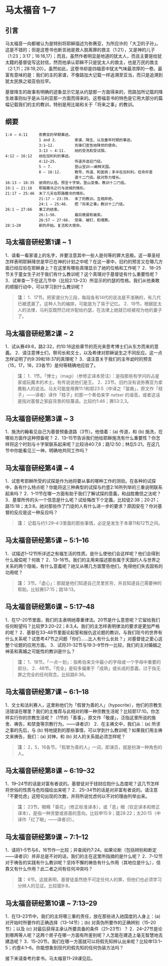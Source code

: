 # 马太福音 1–7

## 引言

马太福音一向都被认为是特别将耶稣描述为弥赛亚，为所应许的「大卫的子孙」。这是不错的；但是这卷书也断言祂是救人脱离罪的救主（1:21），又是神的儿子（1:23；3:17；16:16,17）；而且，虽然作者明显是地道的犹太人，而且主要是给犹太籍的基督徒写这封信，然而他承认耶稣不只是犹太人的救主，也是万民的救主（2:1,11；28:19,20）。虽然如此，这卷书却是四福音中犹太气味最浓厚的一卷。最富有意味的是：我们的主的家谱，不像路加大记载一样追溯至亚当，而只是追溯到犹太民族之祖亚伯拉罕。

基督降生的故事有明确的迹象显示它是从约瑟那一方面得来的，而路加所记载的降生故事则似乎是从马利亚那一方面而得来的。这卷福音书的特色是它用大部分的篇幅记载我们的主的教训，特别是用比喻和关于「将来之事」的教训。

## 纲要

	1:4 – 4:11     弥赛亚的早期事迹。
	               1 and 2.        家谱、降生、以及童年时期的事迹。
	               3:1–12.         先锋们宣告祂降世的使命。
	               3:13 – 4:11.    祂的受洗和受试探。
	4:12 – 16:12   祂在加利利的事迹。
	               4:12–25.        传道并选召门徒。
	               5 – 7.          登山宝训——阐释天国。
	               8 – 16:12.      教导、传道、和医病；多半在加利利。任命并差
	                               遣十二门徒。敌对势力增长。
	16:13 – 18:35  彼得的认信。预言十字架。登山变像。教训十二门徒。
	19:1 – 21:16   耶路撒冷之行与进城的情形。
	21:17 – 25:46  末了几天在耶路撒冷的情形。
	               21:17 – 23:39.  末了的教训。互相弃绝。
	               24:1 – 25:46.   把「将来之事」教训十二门徒。
	26:1 – 27:66   事工的结束。
	               26:1–56.        最后晚餐和被卖。
	               26:57 – 27:66.  受审、被钉，和埋葬。
	28:1–20        新的开始。复活和大使命。

## 马太福音研经第1课 ~ 1

1．请看一看家谱上的名字，并要注意其中一些人是何等的罪大恶极。这一章圣经怎样表明耶稣降世是早已在神的计划之中呢？在这一章中，旧约的预言又在哪几方面已经应验在耶稣身上？在这里有哪些真理显示了祂的位格和工作呢？
2．18–25节关于童女生子对于我们有什么教训呢？这个真理对于基督徒有什么重要性呢？
3．试审查一下在这几节中（比较2:13–23）所显示的约瑟的性格。我们从他勇敢的顺服行动中，可以学习到什么教训呢？

> **注：**
> 1．17节。把家谱分为三段，每段各有14代的说法是不准确的，有几代已被遗漏了。这种人为的编排，可能是为了易于记忆。
> 2．19节。根据犹太人的法律，马利亚既然已经许配给约瑟，在法律上她就已经被视为他的妻子了。

## 马太福音研经第2课 ~ 2

1．试从赛49:6，路2:32，约10:16这些章节的亮光来思考博士们从东方而来的意義。
2．请注意博士们，祭司长和文士，以及希律对耶稣诞生之不同反应。这一点怎样证明了约9:39和18:37的真理呢？
3．请注意关于我们的主年幼时的预言（15，17，18，23各节）是何等精确地应验了。

> **注：**
> 1．1节。「博士」（magi）（参修正译本旁注）：是指那些有学问的占星家或玩魔术的术士。有传说说他们是王。
> 2．23节。旧约没有说弥赛亚为拿撒勒人的说法。马太可能是用赛11:1和耶23:5（中译之「苗裔」，原文作「枝子」——译者）译作「枝子」的那一个希伯来字 _netser_ 的谐音。或者这话是指对基督之家庭背景的轻蔑语。比较约1:46；赛53:2,3。

## 马太福音研经第3课 ~ 3

1．施洗约翰看见自己为基督预备道路（3节）。他借着：(a) 传道，和 (b) 施洗，在哪些方面作这种预备呢？
2．13–15节告诉我们他给耶稣施洗有什么重要性？你怎样将这个时刻与十字架联系起来呢？比较诗40:7,8；路12:50；林后5:21。在这几节中你能看见三一神，明确地共同工作吗？

## 马太福音研经第4课 ~ 4

1．试思考耶稣所受的试探是作为祂将要从事的哪种工作的测验。在各种的试探中，各有什么特点呢？你能将这三种典型的试探与约壹2:16所列举的三重说明联系起来吗？
2．1–11节在哪一方面有助于我们了解试探的意義，和战胜撒但之法呢？
3．基督所传的头一个信息是什么呢？试给悔改下个定義。比较徒2:38；20:21；路15:18；太3:8。祂对那些作了门徒的人有什么进一步的要求？原因安在？你对基督的反应是这一种反应吗？

> **注：** 记载与约1:29–4:3里面的那些事情，必定是发生于本章11和12节之间。

## 马太福音研经第5课 ~ 5:1–16
1．试描述1–12节所详述之有福生活的性质。是什么使他们会这样呢？他们会得到什么报偿呢？何故？
2．13–16节。我们的主用来描述那些属于天国的人与世界之关系的两个隐喻，有什么意義呢？祂又从哪几方面警告他们，免得他们失去固有的功用呢？

> **注：** 3节。「虚心」：那就是他们知道自己灵里贫穷，并且知道自己需要神的帮助。比较赛57:15；路18:13。

## 马太福音研经第6课 ~ 5:17–48

1．在17–20节里面，我们的主表明祂尊重律法。20节是什么意思呢？它留给我们任何盼望吗？比较罗3:20–22；8:3,4。我们的主怎样表明律法的要求是更加严格的呢？
2．基督在33–48节里面论起誓和报仇这论题的教训，与我们现今的世界有什么关系呢？试思考47节之问题「你们……比人有什么长处？」对基督徒之愛心这整个论题的应用方面。
3．试将31–32节与19:3–9节作一比较，我们的主对婚姻之神圣和离婚之可能性的教训是什么？

> **注：**
> 1．18节。「一点一划」：指希伯来文中最小的字母或一个字母中重要的部分。
> 2．48节。「完全」是较多偏重于「成熟」或长成的意義，过于指无罪之完全的任何观念。比较路6:36。

## 马太福音研经第7课 ~ 6:1–18

1．文士和法利赛人，这里称他们为「假冒为善的人」（hypocrite），他们的宗教生活错误在哪里？我们的主推荐与此相对的哪一种宗教生活呢？比较耶17:10。你怎样实行你的宗教生活呢？（1节的「善事」，原文作「敬虔」，泛指这里所说的施舍、祷告，和禁食等宗教行为。——译者识）
2．在主祷文中，我们从：(a) 所求之事的先后，与 (b) 特地提到的那些事情，可以学到什么教训呢？如果我们用主祷文来祷告，我们：(a) 对神，和 (b) 对人的关系就必须怎样呢？

> **注：** 2，5，16各节。「假冒为善的人」一词，即演员，就是扮演一种角色的人。

## 马太福音研经第8课 ~ 6:19–32

1．19–24节的话是对富有者说的。基督徒对于钱财应抱什么态度呢？这几节怎样将世俗的性质与危险描绘出来呢？
2．25–34节的话是对非富有者说的。请注意「不要忧虑」这短句出现的次数，并将所说忧虑何以不对的理由列举出来。

> **注：** 23节。眼睛「昏花」（修正标准译本），或「恶」眼（钦定译本和修正译本），是指一种贪婪或吝啬的意向。比较申15:9；箴28:22；太20:15（中译作「红了眼」——译者识）。

## 马太福音研经第9课 ~ 7:1–12

1．请将1–5节与6，16节作一比较；并查阅约7:24。如果论断（包括辨别和断定——译者识）并非总是不对的话，我们的主在这里所指摘的是什么呢？
2．7–12节对于祷告的实践有什么教训呢？坚持不懈的祷告有什么作用（其地位是什么），信靠又有什么作用？此二者之间有任何冲突吗？

> **注：** 6节。这就表明，基督徒虽然绝不可定任何人的罪，但他们也必须学习分辨人的见证。比较箴9:8。

## 马太福音研经第10课 ~ 7:13–29

1．在13–23节中，我们的主将哪三重的责任，放在那些进入祂国度的人身上：(a) 对开始时所要作的正确选择（13–14节）；(b) 对真伪所要作的正确辨别（15–20节）；以及 (c) 对最后获得主承认所要具备的条件（21–23节）？
2．24–27节是论到哪两等人呢？这两个房子在哪一方面有所差别呢？人怎能在建造上毫无智慧地去建造呢？
3．15–20节。我们在哪一方面就可以将假先知辨认出来呢？比较申13:1–5；约壹4:1–6。你能想象到现代的假先知的任何伪装方法吗？

接下来请查考约拿书。马太福音11–28课见后。